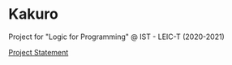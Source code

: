 # Kakuro

Project for "Logic for Programming" @ IST - LEIC-T (2020-2021)

[Project Statement](projectoLP_20_21.pdf)
